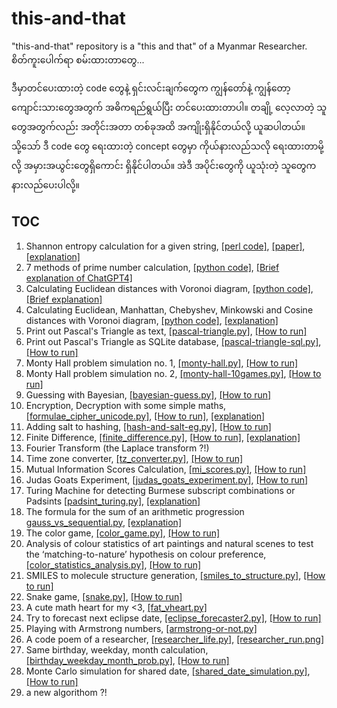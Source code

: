 # this-and-that
"this-and-that" repository is a "this and that" of a Myanmar Researcher.  
စိတ်ကူးပေါက်ရာ စမ်းထားတာတွေ...   

ဒီမှာတင်ပေးထားတဲ့ code တွေနဲ့ ရှင်းလင်းချက်တွေက ကျွန်တော်နဲ့ ကျွန်တော့ကျောင်းသားတွေအတွက် အဓိကရည်ရွယ်ပြီး တင်ပေးထားတာပါ။ တချို့ လေ့လာတဲ့ သူတွေအတွက်လည်း အတိုင်းအတာ တစ်ခုအထိ အကျိုးရှိနိုင်တယ်လို့ ယူဆပါတယ်။ သို့သော် ဒီ code တွေ ရေးထားတဲ့ concept တွေမှာ ကိုယ်နားလည်သလို ရေးထားတာမို့လို့ အမှားအယွင်းတွေရှိကောင်း ရှိနိုင်ပါတယ်။ အဲဒီ အပိုင်းတွေကို ယူသုံးတဲ့ သူတွေက နားလည်ပေးပါလို့။  

## TOC

1. Shannon entropy calculation for a given string, [[perl code]](https://github.com/ye-kyaw-thu/this-and-that/blob/main/perl/calc-entropy.pl), [[paper]](https://people.math.harvard.edu/~ctm/home/text/others/shannon/entropy/entropy.pdf), [[explanation]](https://github.com/ye-kyaw-thu/this-and-that/blob/main/perl/entropy-calculation.md)  
2. 7 methods of prime number calculation, [[python code]](https://github.com/ye-kyaw-thu/this-and-that/blob/main/python/7-prime-no-calculaitons.py), [[Brief explanation of ChatGPT4]](https://github.com/ye-kyaw-thu/this-and-that/blob/main/python/doc/10-methods-for-prime-no-calculations.md)
3. Calculating Euclidean distances with Voronoi diagram, [[python code]](https://github.com/ye-kyaw-thu/this-and-that/blob/main/python/find-nearest-with-voronoi.py), [[Brief explanation]](https://github.com/ye-kyaw-thu/this-and-that/blob/main/python/doc/how-to-run-find-nearest-with-voronoi-program.md)  
4. Calculating Euclidean, Manhattan, Chebyshev, Minkowski and Cosine distances with Voronoi diagram, [[python code]](https://github.com/ye-kyaw-thu/this-and-that/blob/main/python/find-several-nearest-with-voronoi.py), [[explanation]](https://github.com/ye-kyaw-thu/this-and-that/blob/main/python/doc/how-to-run-find-several-nearest-with-voronoi-program.md)  
5. Print out Pascal's Triangle as text, [[pascal-triangle.py]](https://github.com/ye-kyaw-thu/this-and-that/blob/main/python/pascal-triangle.py), [[How to run]](https://github.com/ye-kyaw-thu/this-and-that/blob/main/python/doc/how-to-run-pascal-triangle.md) 
6. Print out Pascal's Triangle as SQLite database, [[pascal-triangle-sql.py]](https://github.com/ye-kyaw-thu/this-and-that/blob/main/python/pascal-triangle-sql.py), [[How to run]](https://github.com/ye-kyaw-thu/this-and-that/blob/main/python/doc/how-to-run-pascal-triangle-py.md) 
7. Monty Hall problem simulation no. 1, [[monty-hall.py]](https://github.com/ye-kyaw-thu/this-and-that/blob/main/python/monty-hall.py), [[How to run]](https://github.com/ye-kyaw-thu/this-and-that/blob/main/python/doc/monty-hall.md)  
8. Monty Hall problem simulation no. 2, [[monty-hall-10games.py]](), [[How to run]](https://github.com/ye-kyaw-thu/this-and-that/blob/main/python/monty-hall-10games.py)  
9. Guessing with Bayesian, [[bayesian-guess.py]](https://github.com/ye-kyaw-thu/this-and-that/blob/main/python/bayesian-guess.py), [[How to run]](https://github.com/ye-kyaw-thu/this-and-that/blob/main/python/doc/bayesian-guess.md)  
10. Encryption, Decryption with some simple maths, [[formulae_cipher_unicode.py]](https://github.com/ye-kyaw-thu/this-and-that/blob/main/python/formulae_cipher_unicode.py), [[How to run]](https://github.com/ye-kyaw-thu/this-and-that/blob/main/python/doc/formulae_cipher_unicode.md), [[explanation]](https://github.com/ye-kyaw-thu/this-and-that/blob/main/python/doc/formulae_cipher_unicode_explanation.md)  
11. Adding salt to hashing, [[hash-and-salt-eg.py]](https://github.com/ye-kyaw-thu/this-and-that/blob/main/python/hash-and-salt-eg.py), [[How to run]](https://github.com/ye-kyaw-thu/this-and-that/blob/main/python/doc/hash-and-salt-eg.md)
12. Finite Difference, [[finite_difference.py]](https://github.com/ye-kyaw-thu/this-and-that/blob/main/python/finite_difference.py), [[How to run]](https://github.com/ye-kyaw-thu/this-and-that/blob/main/python/doc/finite_difference.md), [[explanation]](https://github.com/ye-kyaw-thu/this-and-that/blob/main/python/doc/finite_difference_explanation.md)  
13. Fourier Transform (the Laplace transform ?!)
14. Time zone converter, [[tz_converter.py]](https://github.com/ye-kyaw-thu/this-and-that/blob/main/python/tz_converter.py), [[How to run]](https://github.com/ye-kyaw-thu/this-and-that/blob/main/python/doc/tz_converter.md)
15. Mutual Information Scores Calculation, [[mi_scores.py]](https://github.com/ye-kyaw-thu/this-and-that/blob/main/python/mi_scores.py), [[How to run]](https://github.com/ye-kyaw-thu/this-and-that/blob/main/python/doc/mi_scores.md)
16. Judas Goats Experiment, [[judas_goats_experiment.py]](https://github.com/ye-kyaw-thu/this-and-that/blob/main/python/judas_goats_experiment.py), [[How to run]](https://github.com/ye-kyaw-thu/this-and-that/tree/main/python/doc/judas_goats_experiment.md)
17. Turing Machine for detecting Burmese subscript combinations or Padsints [[padsint_turing.py]](https://github.com/ye-kyaw-thu/this-and-that/blob/main/python/padsint_turing.py), [[explanation]](https://github.com/ye-kyaw-thu/this-and-that/blob/main/python/doc/padsint_truing.md)
18. The formula for the sum of an arithmetic progression [gauss_vs_sequential.py](https://github.com/ye-kyaw-thu/this-and-that/blob/main/python/gauss_vs_sequential.py), [[explanation]](https://github.com/ye-kyaw-thu/this-and-that/blob/main/python/doc/gauss_vs_sequential.md)
19. The color game, [[color_game.py]](https://github.com/ye-kyaw-thu/this-and-that/blob/main/python/color_game.py), [[How to run]](https://github.com/ye-kyaw-thu/this-and-that/blob/main/python/doc/color_game.md)
20. Analysis of colour statistics of art paintings and natural scenes to test the ‘matching-to-nature’ hypothesis on colour preference, [[color_statistics_analysis.py]](https://github.com/ye-kyaw-thu/this-and-that/blob/main/python/color_statistics_analysis.py), [[How to run]](https://github.com/ye-kyaw-thu/this-and-that/blob/main/python/doc/color_statistics_analysis.md)  
21. SMILES to molecule structure generation, [[smiles_to_structure.py]](https://github.com/ye-kyaw-thu/this-and-that/blob/main/python/smiles_to_structure.py), [[How to run]](https://github.com/ye-kyaw-thu/this-and-that/blob/main/python/doc/smiles_to_structure.md)
22. Snake game, [[snake.py]](https://github.com/ye-kyaw-thu/this-and-that/blob/main/python/snake.py), [[How to run]](https://github.com/ye-kyaw-thu/this-and-that/blob/main/python/doc/snake.md)
23. A cute math heart for my <3, [[fat_vheart.py]](https://github.com/ye-kyaw-thu/this-and-that/blob/main/python/fat_vheart.py)  
24. Try to forecast next eclipse date, [[eclipse_forecaster2.py]](https://github.com/ye-kyaw-thu/this-and-that/blob/main/python/eclipse_forecaster2.py), [[How to run]](https://github.com/ye-kyaw-thu/this-and-that/blob/main/python/doc/eclipse_forecaster.md)
25. Playing with Armstrong numbers, [[armstrong-or-not.py]](https://github.com/ye-kyaw-thu/this-and-that/blob/main/python/armstrong-or-not.py)
26. A code poem of a researcher, [[researcher_life.py]](https://github.com/ye-kyaw-thu/this-and-that/blob/main/python/researcher_life.py), [[researcher_run.png]](https://github.com/ye-kyaw-thu/this-and-that/blob/main/python/fig/researcher_run.png)
27. Same birthday, weekday, month calculation, [[birthday_weekday_month_prob.py]](https://github.com/ye-kyaw-thu/this-and-that/blob/main/python/birthday_weekday_month_prob.py), [[How to run]](https://github.com/ye-kyaw-thu/this-and-that/blob/main/python/birthday_weekday_month_run.md)  
28. Monte Carlo simulation for shared date, [[shared_date_simulation.py]](https://github.com/ye-kyaw-thu/this-and-that/blob/main/python/shared_date_simulation.py), [[How to run]](https://github.com/ye-kyaw-thu/this-and-that/blob/main/python/birthday_weekday_month_run.md)  
29. a new algorithom ?!   

